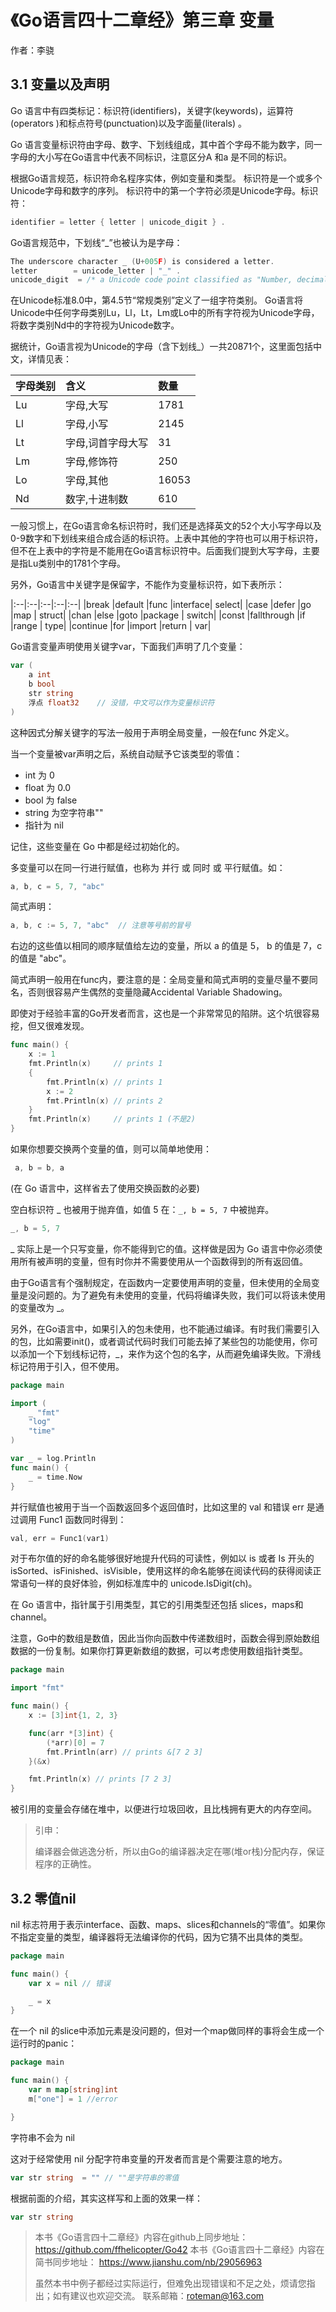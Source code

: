 # 《Go语言四十二章经》第三章 变量

作者：李骁

## 3.1 变量以及声明

Go 语言中有四类标记：标识符(identifiers)，关键字(keywords)，运算符(operators )和标点符号(punctuation)以及字面量(literals) 。

Go 语言变量标识符由字母、数字、下划线组成，其中首个字母不能为数字，同一字母的大小写在Go语言中代表不同标识，注意区分A 和a 是不同的标识。

根据Go语言规范，标识符命名程序实体，例如变量和类型。 标识符是一个或多个Unicode字母和数字的序列。 标识符中的第一个字符必须是Unicode字母。标识符：

```Go
identifier = letter { letter | unicode_digit } .
```

Go语言规范中，下划线“_”也被认为是字母：

```Go
The underscore character _ (U+005F) is considered a letter.
letter        = unicode_letter | "_" .
unicode_digit  = /* a Unicode code point classified as "Number, decimal digit" */ .
```

在Unicode标准8.0中，第4.5节“常规类别”定义了一组字符类别。 Go语言将Unicode中任何字母类别Lu，Ll，Lt，Lm或Lo中的所有字符视为Unicode字母，将数字类别Nd中的字符视为Unicode数字。

据统计，Go语言视为Unicode的字母（含下划线_）一共20871个，这里面包括中文，详情见表：

|字母类别	|含义	|数量|
|:--|:--|:--|
|Lu	|字母,大写	|1781|
|Ll	|字母,小写	|2145|
|Lt	|字母,词首字母大写	|31|
|Lm	|字母,修饰符	|250|
|Lo	|字母,其他	|16053|
|Nd	|数字,十进制数	|610|

一般习惯上，在Go语言命名标识符时，我们还是选择英文的52个大小写字母以及0-9数字和下划线来组合成合适的标识符。上表中其他的字符也可以用于标识符，但不在上表中的字符是不能用在Go语言标识符中。后面我们提到大写字母，主要是指Lu类别中的1781个字母。

另外，Go语言中关键字是保留字，不能作为变量标识符，如下表所示：

|:--|:--|:--|:--|:--| 
|break        	|default      	|func         	|interface|    	select|
|case         	|defer        	|go           	|map       |   	struct|
|chan         	|else         	|goto         	|package    |  	switch|
|const        	|fallthrough  	|if           	|range      |  	type|
|continue     	|for          	|import       	|return     |  	var|

Go语言变量声明使用关键字var，下面我们声明了几个变量：

```Go
var (
    a int
    b bool
    str string
    浮点 float32    // 没错，中文可以作为变量标识符
)
```

这种因式分解关键字的写法一般用于声明全局变量，一般在func 外定义。

当一个变量被var声明之后，系统自动赋予它该类型的零值：

* int   为 0
* float  为 0.0
* bool  为 false
* string 为空字符串""
* 指针为 nil

记住，这些变量在 Go 中都是经过初始化的。

多变量可以在同一行进行赋值，也称为 并行 或 同时 或 平行赋值。如：

```Go
a, b, c = 5, 7, "abc"
```

简式声明：

```Go
a, b, c := 5, 7, "abc"  // 注意等号前的冒号
```
右边的这些值以相同的顺序赋值给左边的变量，所以 a 的值是 5， b 的值是 7，c 的值是 "abc"。

简式声明一般用在func内，要注意的是：全局变量和简式声明的变量尽量不要同名，否则很容易产生偶然的变量隐藏Accidental Variable Shadowing。

即使对于经验丰富的Go开发者而言，这也是一个非常常见的陷阱。这个坑很容易挖，但又很难发现。

```Go
func main() {  
    x := 1
    fmt.Println(x)     // prints 1
    {
        fmt.Println(x) // prints 1
        x := 2
        fmt.Println(x) // prints 2
    }
    fmt.Println(x)     // prints 1 (不是2)
}
```
如果你想要交换两个变量的值，则可以简单地使用：

```Go
 a, b = b, a  
```
 (在 Go 语言中，这样省去了使用交换函数的必要)

空白标识符 _ 也被用于抛弃值，如值 5 在：``_, b = 5, 7`` 中被抛弃。

```Go
_, b = 5, 7
```
_ 实际上是一个只写变量，你不能得到它的值。这样做是因为 Go 语言中你必须使用所有被声明的变量，但有时你并不需要使用从一个函数得到的所有返回值。

由于Go语言有个强制规定，在函数内一定要使用声明的变量，但未使用的全局变量是没问题的。为了避免有未使用的变量，代码将编译失败，我们可以将该未使用的变量改为 _。

另外，在Go语言中，如果引入的包未使用，也不能通过编译。有时我们需要引入的包，比如需要init()，或者调试代码时我们可能去掉了某些包的功能使用，你可以添加一个下划线标记符，_，来作为这个包的名字，从而避免编译失败。下滑线标记符用于引入，但不使用。

```Go
package main

import (  
    _ "fmt"
    "log"
    "time"
)

var _ = log.Println
func main() {  
    _ = time.Now
}
```
并行赋值也被用于当一个函数返回多个返回值时，比如这里的 val 和错误 err 是通过调用 Func1 函数同时得到：

```Go
val, err = Func1(var1)
```
对于布尔值的好的命名能够很好地提升代码的可读性，例如以 is 或者 Is 开头的 isSorted、isFinished、isVisible，使用这样的命名能够在阅读代码的获得阅读正常语句一样的良好体验，例如标准库中的 unicode.IsDigit(ch)。

在 Go 语言中，指针属于引用类型，其它的引用类型还包括 slices，maps和 channel。

注意，Go中的数组是数值，因此当你向函数中传递数组时，函数会得到原始数组数据的一份复制。如果你打算更新数组的数据，可以考虑使用数组指针类型。

```Go
package main

import "fmt"

func main() {  
    x := [3]int{1, 2, 3}

    func(arr *[3]int) {
        (*arr)[0] = 7
        fmt.Println(arr) // prints &[7 2 3]
    }(&x)

    fmt.Println(x) // prints [7 2 3]
}
```
被引用的变量会存储在堆中，以便进行垃圾回收，且比栈拥有更大的内存空间。

>引申：
>
>编译器会做逃逸分析，所以由Go的编译器决定在哪(堆or栈)分配内存，保证程序的正确性。

## 3.2 零值nil
nil 标志符用于表示interface、函数、maps、slices和channels的“零值”。如果你不指定变量的类型，编译器将无法编译你的代码，因为它猜不出具体的类型。

```Go
package main

func main() {  
    var x = nil // 错误

    _ = x
}
```
在一个 nil 的slice中添加元素是没问题的，但对一个map做同样的事将会生成一个运行时的panic：

```Go
package main

func main() {  
    var m map[string]int
    m["one"] = 1 //error

}
```
字符串不会为 nil

这对于经常使用 nil 分配字符串变量的开发者而言是个需要注意的地方。

```Go
var str string  = "" // ""是字符串的零值
```
根据前面的介绍，其实这样写和上面的效果一样：

```Go
var str string
```


>本书《Go语言四十二章经》内容在github上同步地址：https://github.com/ffhelicopter/Go42
>本书《Go语言四十二章经》内容在简书同步地址：  https://www.jianshu.com/nb/29056963
>
>虽然本书中例子都经过实际运行，但难免出现错误和不足之处，烦请您指出；如有建议也欢迎交流。
>联系邮箱：roteman@163.com